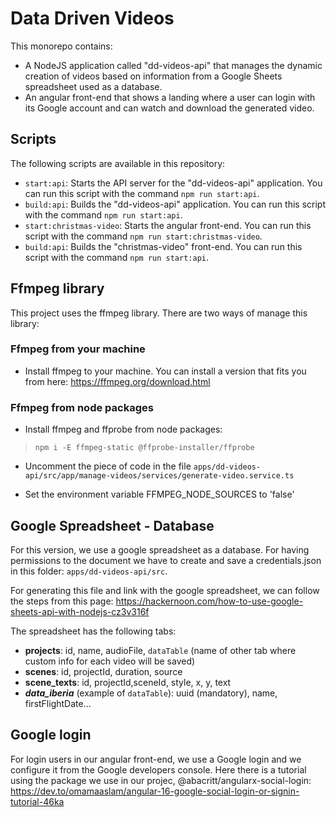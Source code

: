 # Data Driven Videos

This monorepo contains:

- A NodeJS application called "dd-videos-api" that manages the dynamic creation of videos based on information from a Google Sheets spreadsheet used as a database.
- An angular front-end that shows a landing where a user can login with its Google account and can watch and download the generated video.

## Scripts

The following scripts are available in this repository:

- `start:api`: Starts the API server for the "dd-videos-api" application. You can run this script with the command `npm run start:api`.
- `build:api`: Builds the "dd-videos-api" application. You can run this script with the command `npm run start:api`.
- `start:christmas-video`: Starts the angular front-end. You can run this script with the command `npm run start:christmas-video`.
- `build:api`: Builds the "christmas-video" front-end. You can run this script with the command `npm run start:api`.

## Ffmpeg library

This project uses the ffmpeg library. There are two ways of manage this library:

### Ffmpeg from your machine

- Install ffmpeg to your machine. You can install a version that fits you from here: <https://ffmpeg.org/download.html>

### Ffmpeg from node packages

- Install ffmpeg and ffprobe from node packages:

> `npm i -E ffmpeg-static @ffprobe-installer/ffprobe`

- Uncomment the piece of code in the file `apps/dd-videos-api/src/app/manage-videos/services/generate-video.service.ts`

- Set the environment variable FFMPEG_NODE_SOURCES to 'false'

## Google Spreadsheet - Database

For this version, we use a google spreadsheet as a database. For having permissions to the document we have to create and save a credentials.json in this folder: `apps/dd-videos-api/src`.

For generating this file and link with the google spreadsheet, we can follow the steps from this page: <https://hackernoon.com/how-to-use-google-sheets-api-with-nodejs-cz3v316f>

The spreadsheet has the following tabs:

- **projects**: id, name, audioFile, `dataTable` (name of other tab where custom info for each video will be saved)
- **scenes**: id, projectId, duration, source
- **scene_texts**: id, projectId,sceneId, style, x, y, text
- ***data_iberia*** (example of `dataTable`): uuid (mandatory), name, firstFlightDate...

## Google login

For login users in our angular front-end, we use a Google login and we configure it from the Google developers console. Here there is a tutorial using the package we use in our projec, @abacritt/angularx-social-login: <https://dev.to/omamaaslam/angular-16-google-social-login-or-signin-tutorial-46ka>
